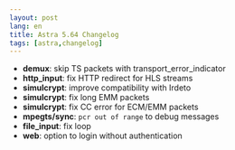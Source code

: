 ```yaml
---
layout: post
lang: en
title: Astra 5.64 Changelog
tags: [astra,changelog]
---
```


- **demux**: skip TS packets with transport_error_indicator
- **http_input**: fix HTTP redirect for HLS streams
- **simulcrypt**: improve compatibility with Irdeto
- **simulcrypt**: fix long EMM packets
- **simulcrypt**: fix CC error for ECM/EMM packets
- **mpegts/sync**: `pcr out of range` to debug messages
- **file_input**: fix loop
- **web**: option to login without authentication
